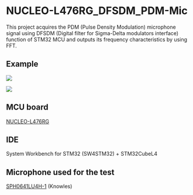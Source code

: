 # NUCLEO-L476RG_DFSDM_PDM-Mic
This project acquires the PDM (Pulse Density Modulation) microphone signal using DFSDM (Digital filter for Sigma-Delta modulators interface) function of STM32 MCU and outputs its frequency characteristics by using FFT.

## Example
![](https://github.com/y2kblog/NUCLEO-L476RG_DFSDM_PDM-Mic/blob/master/images/FrequencyResponse2.png)

![](https://github.com/y2kblog/NUCLEO-L476RG_DFSDM_PDM-Mic/blob/master/images/FrequencyResponse1.png)

## MCU board
[NUCLEO-L476RG](http://www.st.com/en/evaluation-tools/nucleo-l476rg.html)

## IDE
System Workbench for STM32 (SW4STM32) + STM32CubeL4

## Microphone used for the test
[SPH0641LU4H-1](http://www.mouser.com/ProductDetail/Knowles/SPH0641LU4H-1/) (Knowles)

